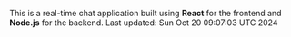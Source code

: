 This is a real-time chat application built using **React** for the frontend and **Node.js** for the backend.
Last updated: Sun Oct 20 09:07:03 UTC 2024
